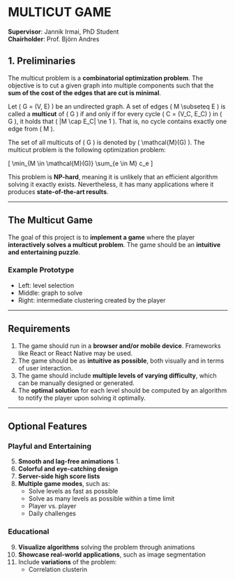 # MULTICUT GAME

**Supervisor**: Jannik Irmai, PhD Student  
**Chairholder**: Prof. Björn Andres  

## 1. Preliminaries

The multicut problem is a **combinatorial optimization problem**. The objective is to cut a given graph into multiple components such that the **sum of the cost of the edges that are cut is minimal**.

Let \( G = (V, E) \) be an undirected graph. A set of edges \( M \subseteq E \) is called a **multicut** of \( G \) if and only if for every cycle \( C = (V_C, E_C) \) in \( G \), it holds that \( |M \cap E_C| \ne 1 \). That is, no cycle contains exactly one edge from \( M \).

The set of all multicuts of \( G \) is denoted by \( \mathcal{M}(G) \). The multicut problem is the following optimization problem:

\[
\min_{M \in \mathcal{M}(G)} \sum_{e \in M} c_e
\]

This problem is **NP-hard**, meaning it is unlikely that an efficient algorithm solving it exactly exists. Nevertheless, it has many applications where it produces **state-of-the-art results**.

---

## The Multicut Game

The goal of this project is to **implement a game** where the player **interactively solves a multicut problem**. The game should be an **intuitive and entertaining puzzle**.

### Example Prototype

- Left: level selection
- Middle: graph to solve
- Right: intermediate clustering created by the player

---

## Requirements

1. The game should run in a **browser and/or mobile device**. Frameworks like React or React Native may be used.
2. The game should be as **intuitive as possible**, both visually and in terms of user interaction.
3. The game should include **multiple levels of varying difficulty**, which can be manually designed or generated.
4. The **optimal solution** for each level should be computed by an algorithm to notify the player upon solving it optimally.

---

## Optional Features

### Playful and Entertaining
5. **Smooth and lag-free animations**
   1. 
6. **Colorful and eye-catching design**
7. **Server-side high score lists**
8. **Multiple game modes**, such as:
   - Solve levels as fast as possible
   - Solve as many levels as possible within a time limit
   - Player vs. player
   - Daily challenges

### Educational
9. **Visualize algorithms** solving the problem through animations
10. **Showcase real-world applications**, such as image segmentation
11. Include **variations** of the problem:
    - Correlation clusterin
